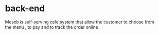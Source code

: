 # back-end
Mesob is self-serving cafe system that allow the customer to choose from the menu , to pay and to track the order online
